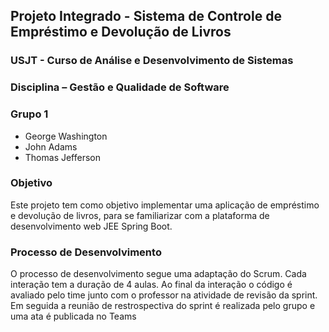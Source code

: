 ## Projeto Integrado - Sistema de Controle de Empréstimo e Devolução de Livros
### USJT - Curso de Análise e Desenvolvimento de Sistemas
### Disciplina – Gestão e Qualidade de Software
### Grupo 1
- George Washington
- John Adams
- Thomas Jefferson
### Objetivo
Este projeto tem como objetivo implementar uma aplicação de empréstimo e devolução de livros, para se familiarizar com a plataforma
de desenvolvimento web JEE Spring Boot.
### Processo de Desenvolvimento
O processo de desenvolvimento segue uma adaptação do Scrum. Cada interação tem a duração de 4 aulas. Ao final da interação o código
é avaliado pelo time junto com o professor na atividade de revisão da sprint. Em seguida a reunião de restrospectiva do sprint é realizada
pelo grupo e uma ata é publicada no Teams
